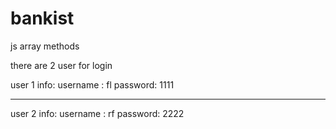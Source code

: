 # bankist
js array methods 

there are 2 user for login

user 1 info:
username : fl
password: 1111
_______________

user 2 info:
username : rf
password: 2222
